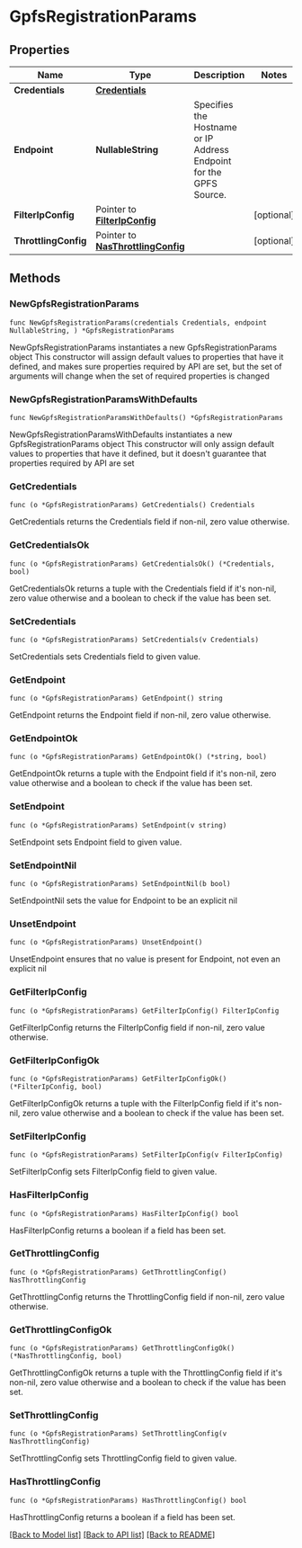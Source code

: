 # GpfsRegistrationParams

## Properties

Name | Type | Description | Notes
------------ | ------------- | ------------- | -------------
**Credentials** | [**Credentials**](Credentials.md) |  | 
**Endpoint** | **NullableString** | Specifies the Hostname or IP Address Endpoint for the GPFS Source. | 
**FilterIpConfig** | Pointer to [**FilterIpConfig**](FilterIpConfig.md) |  | [optional] 
**ThrottlingConfig** | Pointer to [**NasThrottlingConfig**](NasThrottlingConfig.md) |  | [optional] 

## Methods

### NewGpfsRegistrationParams

`func NewGpfsRegistrationParams(credentials Credentials, endpoint NullableString, ) *GpfsRegistrationParams`

NewGpfsRegistrationParams instantiates a new GpfsRegistrationParams object
This constructor will assign default values to properties that have it defined,
and makes sure properties required by API are set, but the set of arguments
will change when the set of required properties is changed

### NewGpfsRegistrationParamsWithDefaults

`func NewGpfsRegistrationParamsWithDefaults() *GpfsRegistrationParams`

NewGpfsRegistrationParamsWithDefaults instantiates a new GpfsRegistrationParams object
This constructor will only assign default values to properties that have it defined,
but it doesn't guarantee that properties required by API are set

### GetCredentials

`func (o *GpfsRegistrationParams) GetCredentials() Credentials`

GetCredentials returns the Credentials field if non-nil, zero value otherwise.

### GetCredentialsOk

`func (o *GpfsRegistrationParams) GetCredentialsOk() (*Credentials, bool)`

GetCredentialsOk returns a tuple with the Credentials field if it's non-nil, zero value otherwise
and a boolean to check if the value has been set.

### SetCredentials

`func (o *GpfsRegistrationParams) SetCredentials(v Credentials)`

SetCredentials sets Credentials field to given value.


### GetEndpoint

`func (o *GpfsRegistrationParams) GetEndpoint() string`

GetEndpoint returns the Endpoint field if non-nil, zero value otherwise.

### GetEndpointOk

`func (o *GpfsRegistrationParams) GetEndpointOk() (*string, bool)`

GetEndpointOk returns a tuple with the Endpoint field if it's non-nil, zero value otherwise
and a boolean to check if the value has been set.

### SetEndpoint

`func (o *GpfsRegistrationParams) SetEndpoint(v string)`

SetEndpoint sets Endpoint field to given value.


### SetEndpointNil

`func (o *GpfsRegistrationParams) SetEndpointNil(b bool)`

 SetEndpointNil sets the value for Endpoint to be an explicit nil

### UnsetEndpoint
`func (o *GpfsRegistrationParams) UnsetEndpoint()`

UnsetEndpoint ensures that no value is present for Endpoint, not even an explicit nil
### GetFilterIpConfig

`func (o *GpfsRegistrationParams) GetFilterIpConfig() FilterIpConfig`

GetFilterIpConfig returns the FilterIpConfig field if non-nil, zero value otherwise.

### GetFilterIpConfigOk

`func (o *GpfsRegistrationParams) GetFilterIpConfigOk() (*FilterIpConfig, bool)`

GetFilterIpConfigOk returns a tuple with the FilterIpConfig field if it's non-nil, zero value otherwise
and a boolean to check if the value has been set.

### SetFilterIpConfig

`func (o *GpfsRegistrationParams) SetFilterIpConfig(v FilterIpConfig)`

SetFilterIpConfig sets FilterIpConfig field to given value.

### HasFilterIpConfig

`func (o *GpfsRegistrationParams) HasFilterIpConfig() bool`

HasFilterIpConfig returns a boolean if a field has been set.

### GetThrottlingConfig

`func (o *GpfsRegistrationParams) GetThrottlingConfig() NasThrottlingConfig`

GetThrottlingConfig returns the ThrottlingConfig field if non-nil, zero value otherwise.

### GetThrottlingConfigOk

`func (o *GpfsRegistrationParams) GetThrottlingConfigOk() (*NasThrottlingConfig, bool)`

GetThrottlingConfigOk returns a tuple with the ThrottlingConfig field if it's non-nil, zero value otherwise
and a boolean to check if the value has been set.

### SetThrottlingConfig

`func (o *GpfsRegistrationParams) SetThrottlingConfig(v NasThrottlingConfig)`

SetThrottlingConfig sets ThrottlingConfig field to given value.

### HasThrottlingConfig

`func (o *GpfsRegistrationParams) HasThrottlingConfig() bool`

HasThrottlingConfig returns a boolean if a field has been set.


[[Back to Model list]](../README.md#documentation-for-models) [[Back to API list]](../README.md#documentation-for-api-endpoints) [[Back to README]](../README.md)


